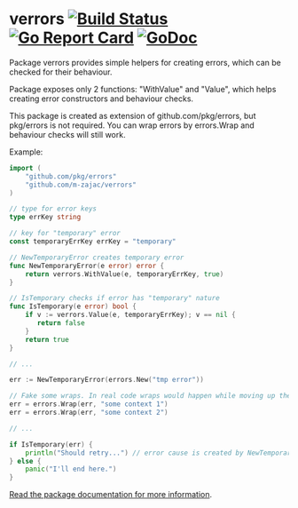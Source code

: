 # verrors [![Build Status](https://travis-ci.org/m-zajac/verrors.svg?branch=master)](https://travis-ci.org/m-zajac/verrors) [![Go Report Card](https://goreportcard.com/badge/github.com/m-zajac/verrors)](https://goreportcard.com/report/github.com/m-zajac/verrors) [![GoDoc](https://godoc.org/github.com/m-zajac/verrors?status.svg)](http://godoc.org/github.com/m-zajac/verrors)

Package verrors provides simple helpers for creating errors, which can be checked for their behaviour.

Package exposes only 2 functions: "WithValue" and "Value", which helps creating error constructors and behaviour checks.

This package is created as extension of github.com/pkg/errors, but pkg/errors is not required. You can wrap errors by errors.Wrap and behaviour checks will still work.

Example:

```go
import (
    "github.com/pkg/errors"
    "github.com/m-zajac/verrors"
)

// type for error keys
type errKey string

// key for "temporary" error
const temporaryErrKey errKey = "temporary"

// NewTemporaryError creates temporary error
func NewTemporaryError(e error) error {
    return verrors.WithValue(e, temporaryErrKey, true)
}

// IsTemporary checks if error has "temporary" nature
func IsTemporary(e error) bool {
    if v := verrors.Value(e, temporaryErrKey); v == nil {
	   return false
    }
    return true
}

// ...

err := NewTemporaryError(errors.New("tmp error"))

// Fake some wraps. In real code wraps would happen while moving up the call stack.
err = errors.Wrap(err, "some context 1")
err = errors.Wrap(err, "some context 2")

// ...

if IsTemporary(err) {
    println("Should retry...") // error cause is created by NewTemporaryError, so this is the case
} else {
    panic("I'll end here.")
}
```

[Read the package documentation for more information](https://godoc.org/github.com/m-zajac/verrors).
